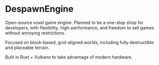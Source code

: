 # DespawnEngine
Open-source voxel game engine. Planned to be a one-stop shop for developers, with flexibility, high-performance, and freedom to sell games without annoying restrictions.

Focused on block-based, grid-aligned worlds, including fully destructible and placeable terrain.

Built in Rust + Vulkano to take advantage of modern hardware.
